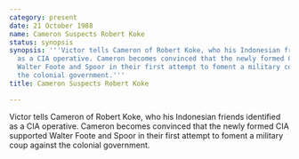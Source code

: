 ```yaml
---
category: present
date: 21 October 1988
name: Cameron Suspects Robert Koke
status: synopsis
synopsis: '''Victor tells Cameron of Robert Koke, who his Indonesian friends identified
  as a CIA operative. Cameron becomes convinced that the newly formed CIA supported
  Walter Foote and Spoor in their first attempt to foment a military coup against
  the colonial government.'''
title: Cameron Suspects Robert Koke

---
```






Victor tells Cameron of
Robert Koke, who his Indonesian friends identified as a CIA operative.
Cameron becomes convinced that the newly formed CIA supported Walter
Foote and Spoor in their first attempt to foment a military coup against
the colonial government.
